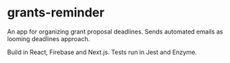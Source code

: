 # grants-reminder

An app for organizing grant proposal deadlines. Sends automated emails as looming deadlines approach.

Build in React, Firebase and Next.js. Tests run in Jest and Enzyme.
